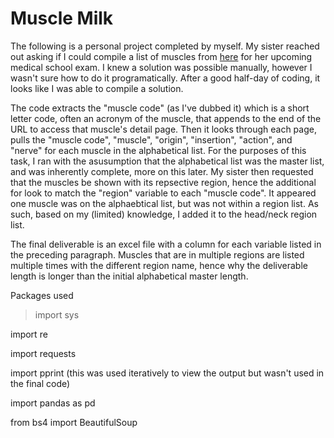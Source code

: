 # Muscle Milk

The following is a personal project completed by myself. My sister reached out asking if I could compile a list of muscles from [here](http://www.meddean.luc.edu/lumen/MedEd/GrossAnatomy/dissector/mml/) for her upcoming medical school exam. I knew a solution was possible manually, however I wasn't sure how to do it programatically. After a good half-day of coding, it looks like I was able to compile a solution.

The code extracts the "muscle code" (as I've dubbed it) which is a short letter code, often an acronym of the muscle, that appends to the end of the URL to access that muscle's detail page. Then it looks through each page, pulls the "muscle code", "muscle", "origin", "insertion", "action", and "nerve" for each muscle in the alphabetical list. For the purposes of this task, I ran with the asusumption that the alphabetical list was the master list, and was inherently complete, more on this later. My sister then requested that the muscles be shown with its repsective region, hence the additional for look to match the "region" variable to each "muscle code". It appeared one muscle was on the alphaebtical list, but was not within a region list. As such, based on my (limited) knowledge, I added it to the head/neck region list.

The final deliverable is an excel file with a column for each variable listed in the preceding paragraph. Muscles that are in multiple regions are listed multiple times with the different region name, hence why the deliverable length is longer than the initial alphabetical master length.

Packages used

>import sys

import re

import requests

import pprint (this was used iteratively to view the output but wasn't used in the final code)

import pandas as pd

from bs4 import BeautifulSoup
